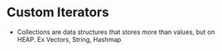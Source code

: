 # Custom Iterators

- Collections are data structures that stores more than values, but on HEAP. Ex Vectors, String, Hashmap
